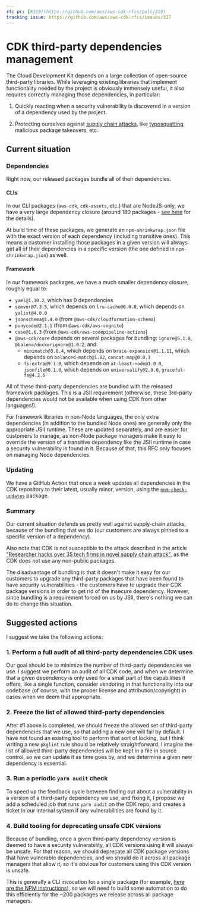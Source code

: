 ```yaml
---
rfc pr: [#319](https://github.com/aws/aws-cdk-rfcs/pull/319)
tracking issue: https://github.com/aws/aws-cdk-rfcs/issues/317
---
```


# CDK third-party dependencies management

The Cloud Development Kit depends on a large collection of open-source third-party libraries.
While leveraging existing libraries that implement functionality needed by the project is obviously immensely useful,
it also requires correctly managing those dependencies, in particular:

1. Quickly reacting when a security vulnerability is discovered in a version of a dependency used by the project.

2. Protecting ourselves against [supply chain attacks](https://en.wikipedia.org/wiki/Supply_chain_attack),
  like [typosquatting](https://www.darkreading.com/vulnerabilities---threats/beware-the-package-typosquatting-supply-chain-attack/a/d-id/1340383),
  malicious package takeovers, etc.

## Current situation

### Dependencies

Right now, our released packages bundle all of their dependencies.

#### CLIs

In our CLI packages (`aws-cdk`, `cdk-assets`, etc.) that are NodeJS-only,
we have a very large dependency closure
(around 180 packages - [see here](https://npmgraph.js.org/?q=aws-cdk)
for the details).

At build time of these packages,
we generate an `npm-shrinkwrap.json` file with the exact version of each dependency
(including transitive ones).
This means a customer installing those packages in a given version will always get all of their dependencies in a specific version
(the one defined in `npm-shrinkwrap.json`) as well.

#### Framework

In our framework packages, we have a much smaller dependency closure,
roughly equal to:

- `yaml@1.10.2`, which has 0 dependencies
- `semver@7.3.5`, which depends on `lru-cache@6.0.0`, which depends on `yalist@4.0.0`
- `jsonschema@1.4.0` (from `@aws-cdk/cloudformation-schema`)
- `punycode@2.1.1` (from `@aws-cdk/aws-cognito`)
- `case@1.6.3` (from `@aws-cdk/aws-codepipeline-actions`)
- `@aws-cdk/core` depends on several packages for bundling: `ignore@5.1.8`, `@balena/dockerignore@1.0.2`, and:
  - `minimatch@3.0.4`, which depends on `brace-expansion@1.1.11`, which depends on `balanced-match@1.02`, `concat-map@0.0.1`
  - `fs-extra@9.1.0`, which depends on `at-least-node@1.0.0`, `jsonfile@6.1.0`, which depends on `universalify@2.0.0`, `graceful-fs@4.2.6`

All of these third-party dependencies are bundled with the released framework packages.
This is a JSII requirement
(otherwise, these 3rd-party dependencies would not be available when using CDK from other languages!).

For framework libraries in non-Node languages,
the only extra dependencies
(in addition to the bundled Node ones)
are generally only the appropriate JSII runtime.
These are updated separately, and are easier for customers to manage,
as non-Node package managers make it easy to override the version of a transitive dependency
like the JSII runtime in case a security vulnerability is found in it.
Because of that, this RFC only focuses on managing Node dependencies.

### Updating

We have a GitHub Action that once a week updates all dependencies in the CDK repository to their latest,
usually minor, version,
using the [`npm-check-updates`](https://www.npmjs.com/package/npm-check-updates) package.

### Summary

Our current situation defends us pretty well against supply-chain attacks,
because of the bundling that we do
(our customers are always pinned to a specific version of a dependency).

Also note that CDK is not susceptible to the attack described in the article
["Researcher hacks over 35 tech firms in novel supply chain attack"](https://www.bleepingcomputer.com/news/security/researcher-hacks-over-35-tech-firms-in-novel-supply-chain-attack),
as the CDK does not use any non-public packages.

The disadvantage of bundling is that it doesn't make it easy for our customers
to upgrade any third-party packages that have been found to have security vulnerabilities -
the customers have to upgrade their CDK package versions in order to get rid of the insecure dependency.
However, since bundling is a requirement forced on us by JSII,
there's nothing we can do to change this situation.

## Suggested actions

I suggest we take the following actions:

### 1. Perform a full audit of all third-party dependencies CDK uses

Our goal should be to minimize the number of third-party dependencies we use.
I suggest we perform an audit of all CDK code,
and when we determine that a given dependency is only used for a small part of the capabilities it offers,
like a single function,
consider vendoring in that functionality into our codebase
(of course, with the proper license and attribution/copyright)
in cases when we deem that appropriate.

### 2. Freeze the list of allowed third-party dependencies

After #1 above is completed,
we should freeze the allowed set of third-party dependencies that we use,
so that adding a new one will fail by default.
I have not found an existing tool to perform that sort of locking,
but I think writing a new `pkglint` rule should be relatively straightforward.
I imagine the list of allowed third-party dependencies will be kept in a file in source control,
so we can update it as time goes by,
and we determine a given new dependency is essential.

### 3. Run a periodic `yarn audit` check

To speed up the feedback cycle between finding out about a
vulnerability in a version of a third-party dependency we use,
and fixing it,
I propose we add a scheduled job that runs `yarn audit` on the CDK repo,
and creates a ticket in our internal system if any vulnerabilities are found by it.

### 4. Build tooling for deprecating unsafe CDK versions

Because of bundling, once a given third-party dependency version is deemed to have a security vulnerability,
all CDK versions using it will always be unsafe.
For that reason, we should deprecate all CDK package versions that have vulnerable dependencies,
and we should do it across all package managers that allow it,
so it's obvious for customers using this CDK version is unsafe.

This is generally a CLI invocation for a single package
(for example, [here are the NPM instructions](https://docs.npmjs.com/deprecating-and-undeprecating-packages-or-package-versions#deprecating-a-single-version-of-a-package)),
so we will need to build some automation to do this efficiently for the ~200 packages we release across all package managers.
